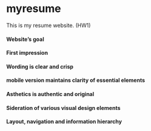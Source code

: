 # myresume
This is my resume website. (HW1)
#### Website’s goal
#### First impression
#### Wording is clear and crisp
#### mobile version maintains clarity of essential elements
#### Asthetics is authentic and original
#### Sideration of various visual design elements
#### Layout, navigation and information hierarchy
